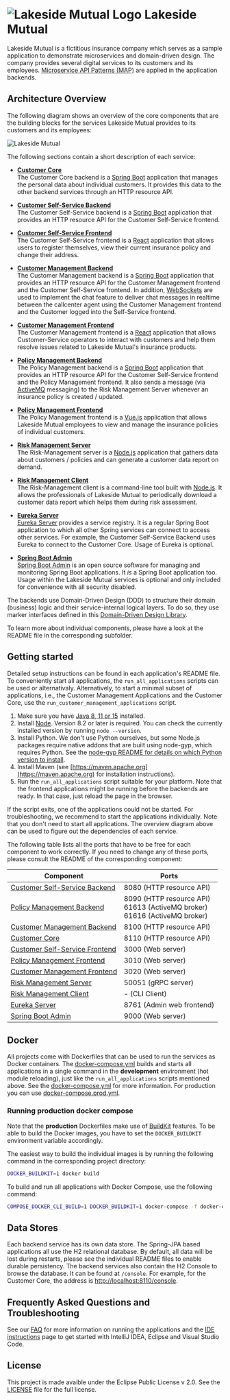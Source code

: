 # ![Lakeside Mutual Logo](./resources/logo-32x32.png) Lakeside Mutual

Lakeside Mutual is a fictitious insurance company which serves as a sample application to demonstrate microservices and domain-driven design. The company provides several digital services to its customers and its employees. [Microservice API Patterns (MAP)](https://microservice-api-patterns.org/) are applied in the application backends.

## Architecture Overview
The following diagram shows an overview of the core components that are the building blocks for the services Lakeside Mutual provides to its customers and its employees:

![Lakeside Mutual](./resources/overview-diagram.png)

The following sections contain a short description of each service:

- **[Customer Core](customer-core)**  
  The Customer Core backend is a [Spring Boot](https://projects.spring.io/spring-boot/) application that manages the personal data about
  individual customers. It provides this data to the other backend services through an HTTP resource API.

- **[Customer Self-Service Backend](customer-self-service-backend)**  
  The Customer Self-Service backend is a [Spring Boot](https://projects.spring.io/spring-boot/) application that
  provides an HTTP resource API for the Customer Self-Service frontend. 

- **[Customer Self-Service Frontend](customer-self-service-frontend)**  
  The Customer Self-Service frontend is a [React](https://reactjs.org/) application that allows users to register themselves, view their current insurance policy and change their address.
  
- **[Customer Management Backend](customer-management-backend)**  
  The Customer Management backend is a [Spring Boot](https://projects.spring.io/spring-boot/) application that
  provides an HTTP resource API for the Customer Management frontend and the Customer Self-Service frontend. In addition, [WebSockets](https://developer.mozilla.org/en-US/docs/Web/API/WebSockets_API) are used to implement the chat feature to deliver chat messages in realtime between the callcenter agent using the Customer Management frontend and the Customer logged into the Self-Service frontend.

- **[Customer Management Frontend](customer-management-frontend)**  
  The Customer Management frontend is a [React](https://reactjs.org/) application that allows Customer-Service operators to interact with customers and help them resolve issues related to Lakeside Mutual's insurance products.

- **[Policy Management Backend](policy-management-backend)**  
  The Policy Management backend is a [Spring Boot](https://projects.spring.io/spring-boot/) application that provides an HTTP resource API for the Customer Self-Service frontend and the Policy Management frontend. It also sends a message (via [ActiveMQ](http://activemq.apache.org/) messaging) to the Risk Management Server whenever an insurance policy is created / updated.

- **[Policy Management Frontend](policy-management-frontend)**  
  The Policy Management frontend is a [Vue.js](https://vuejs.org/) application that allows Lakeside Mutual employees to view and manage the insurance policies of individual customers.

- **[Risk Management Server](risk-management-server)**  
  The Risk-Management server is a [Node.js](https://nodejs.org) application that gathers data about customers / policies and can generate a customer data report on demand.

- **[Risk Management Client](risk-management-client)**  
  The Risk-Management client is a command-line tool built with [Node.js](https://nodejs.org). It allows the
  professionals of Lakeside Mutual to periodically download a customer data report which helps them during risk assessment.

- **[Eureka Server](eureka-server)**  
  [Eureka Server](https://spring.io/guides/gs/service-registration-and-discovery/#initial) provides a service registry. It is a regular Spring Boot application to which all other Spring services can connect to access other services. For example, the Customer Self-Service Backend uses Eureka to connect to the Customer Core. Usage of Eureka is optional.

- **[Spring Boot Admin](spring-boot-admin)**  
  [Spring Boot Admin](https://github.com/codecentric/spring-boot-admin) is an open source software for managing and monitoring Spring Boot applications. It *is* a Spring Boot application too. Usage within the Lakeside Mutual services is optional and only included for convenience with all security disabled.
  
The backends use Domain-Driven Design (DDD) to structure their domain (business) logic and their service-internal logical layers. To do so, they use marker interfaces defined in this [Domain-Driven Design Library](https://github.com/Microservice-API-Patterns/DDD-Library).

To learn more about individual components, please have a look at the README file in the corresponding subfolder.

## Getting started 

Detailed setup instructions can be found in each application's README file. To conveniently start all applications, the `run_all_applications` scripts can be used or alternativaly. Alternatively, to start a minimal subset of applications, i.e., the Customer Management Applications and the Customer Core, use the `run_customer_management_applications` script.


1. Make sure you have [Java 8, 11 or 15](https://adoptopenjdk.net/) installed.
1. Install [Node](https://nodejs.org/en/). Version 8.2 or later is required. You can check the currently installed version by running `node --version`.
1. Install Python. We don't use Python ourselves, but some Node.js packages require native addons that are built using node-gyp, which requires Python. See the [node-gyp README for details on which Python version to install](https://github.com/nodejs/node-gyp#on-unix).
1. Install Maven (see [https://maven.apache.org](https://maven.apache.org) for installation instructions).
1. Run the `run_all_applications` script suitable for your platform. Note that the frontend applications might be running before the backends are ready. In that case, just reload the page in the browser.

If the script exits, one of the applications could not be started. For troubleshooting, we recommend to start the applications individually. Note that you don't need to start all applications. The overview diagram above can be used to figure out the dependencies of each service. 

The following table lists all the ports that have to be free for each component to work correctly. If you need to change any of these ports, please
consult the README of the corresponding component:

| Component  | Ports |
| ---------- | ----- |
| [Customer Self-Service Backend](customer-self-service-backend) | 8080 (HTTP resource API) |
| [Policy Management Backend](policy-management-backend) | 8090 (HTTP resource API)<br/>61613 (ActiveMQ broker)<br/>61616 (ActiveMQ broker) |
| [Customer Management Backend](customer-management-backend) | 8100 (HTTP resource API) |
| [Customer Core](customer-core) | 8110 (HTTP resource API) |
| [Customer Self-Service Frontend](customer-self-service-frontend) | 3000 (Web server) |
| [Policy Management Frontend](policy-management-frontend) | 3010 (Web server) |
| [Customer Management Frontend](customer-management-frontend) | 3020 (Web server) |
| [Risk Management Server](risk-management-server) | 50051 (gRPC server) |
| [Risk Management Client](risk-management-client) | - (CLI Client) |
| [Eureka Server](eureka-server) | 8761 (Admin web frontend) |
| [Spring Boot Admin](spring-boot-admin) | 9000 (Web server) |

## Docker

All projects come with Dockerfiles that can be used to run the services as Docker containers. The [docker-compose.yml](./docker-compose.yml) builds and starts all applications in a single command in the **development** environment (hot module reloading), just like the `run_all_applications` scripts mentioned above. See the [docker-compose.yml](./docker-compose.yml) for more information. For production you can use [docker-compose.prod.yml](./docker-compose.prod.yml).

### Running production docker compose
Note that the **production** Dockerfiles make use of [BuildKit](https://docs.docker.com/develop/develop-images/build_enhancements/) features. To be able to build the Docker images, you have to set the `DOCKER_BUILDKIT` environment variable accordingly.

The easiest way to build the individual images is by running the following command in the corresponding project directory:

```bash
DOCKER_BUILDKIT=1 docker build
```

To build and run all applications with Docker Compose, use the following command:

```bash
COMPOSE_DOCKER_CLI_BUILD=1 DOCKER_BUILDKIT=1 docker-compose -f docker-compose.prod.yml up
```

## Data Stores

Each backend service has its own data store. The Spring-JPA based applications all use the H2 relational database. By default, all data will be lost during restarts, please see the individual README files to enable durable persistency. The backend services also contain the H2 Console to browse the database. It can be found at `/console`. For example, for the Customer Core, the address is [http://localhost:8110/console](http://localhost:8110/console).


## Frequently Asked Questions and Troubleshooting

See our [FAQ](./FAQ.md) for more information on running the applications and the [IDE instructions](./IDE_INSTRUCTIONS) page to get started with IntelliJ IDEA, Eclipse and Visual Studio Code.

## License

This project is made avaible under the Eclipse Public License v 2.0. See the [LICENSE](LICENSE.md) file for the full license.
